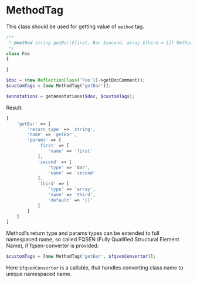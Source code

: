 MethodTag
===

This class should be used for getting value of `method` tag.

```php
/**
 * @method string getBar($first, Bar $second, array $third = []) Method to obtain some extra bar
 */
class Foo
{

}
```

```php
$doc = (new ReflectionClass('Foo'))->getDocComment();
$customTags = [new MethodTag('getBar')];

$annotations = getAnnotations($doc, $customTags);
```

Result:

```php
[
    'getBar' => [
        'return_type' => 'string',
        'name' => 'getBar',
        'params' => [
            'first' => [
                'name' => 'first'
            ],
            'second' => [
                'type' => 'Bar',
                'name' => 'second'
            ],
            'third' => [
                'type' => 'array',
                'name' => 'third',
                'default' => '[]'
            ]
        ]
    ]
]
```

Method's return type and params types can be extended to full namespaced name, so called FQSEN (Fully Qualified Structural Element Name), if fqsen-converter is provided:

```php
$customTags = [new MethodTag('getBar', $fqsenConvertor)];
```

Here `$fqsenConvertor` is a callable, that handles converting class name to unique namespaced name.
